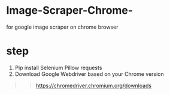 # Image-Scraper-Chrome-
for google image scraper on chrome browser

# step
1. Pip install Selenium Pillow requests
2. Download Google Webdriver based on your Chrome version
 >> https://chromedriver.chromium.org/downloads
